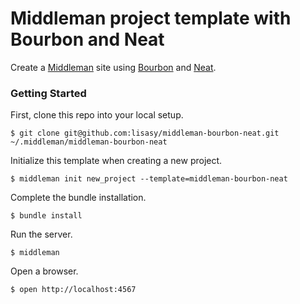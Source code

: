 # Middleman project template with Bourbon and Neat

Create a [Middleman](http://middlemanapp.com/) site using
[Bourbon](http://bourbon.io) and [Neat](http://neat.bourbon.io).

### Getting Started

First, clone this repo into your local setup.

```
$ git clone git@github.com:lisasy/middleman-bourbon-neat.git
~/.middleman/middleman-bourbon-neat
```

Initialize this template when creating a new project.

```
$ middleman init new_project --template=middleman-bourbon-neat
```

Complete the bundle installation.

```
$ bundle install
```

Run the server.

```
$ middleman
```
Open a browser.

```
$ open http://localhost:4567
```

